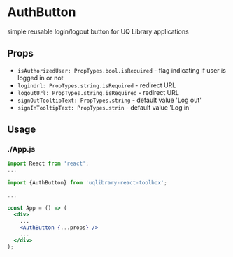 # AuthButton

simple reusable login/logout button for UQ Library applications

## Props

- `isAuthorizedUser: PropTypes.bool.isRequired` - flag indicating if user is logged in or not
- `loginUrl: PropTypes.string.isRequired` - redirect URL
- `logoutUrl: PropTypes.string.isRequired` - redirect URL
- `signOutTooltipText: PropTypes.string` - default value 'Log out'
- `signInTooltipText: PropTypes.strin` - default value 'Log in'

## Usage

### ./App.js

```jsx
import React from 'react';
...

import {AuthButton} from 'uqlibrary-react-toolbox';

...

const App = () => (
  <div>
    ...
    <AuthButton {...props} />
    ...
  </div>
);

```
